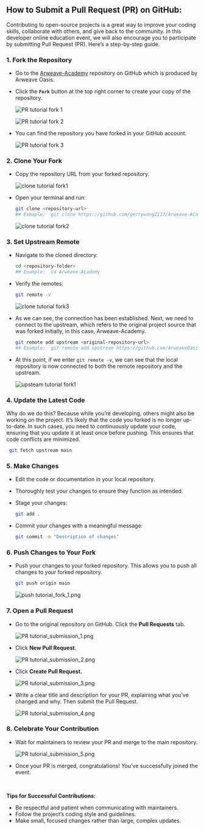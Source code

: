 ## How to Submit a Pull Request (PR) on GitHub: 
Contributing to open-source projects is a great way to improve your coding skills, collaborate with others, and give back to the community. In this developer online education event, we will also encourage you to participate by submitting Pull Request (PR). Here’s a step-by-step guide.


### 1. Fork the Repository
- Go to the [Arweave-Academy](https://github.com/ArweaveOasis/Arweave-Academy) repository on GitHub which is produced by Arweave Oasis.
- Click the **`Fork`** button at the top right corner to create your copy of the repository.

  ![PR tutorial fork 1](https://github.com/ArweaveOasis/Arweave-Academy/blob/d35b6f2237f81702f38a3b5996541085b9bbcb36/doc/image/PR%20tutorial_fork_1.png)

  ![PR tutorial fork 2](https://github.com/ArweaveOasis/Arweave-Academy/blob/d35b6f2237f81702f38a3b5996541085b9bbcb36/doc/image/PR%20tutorial_fork_2.png)

- You can find the repository you have forked in your GitHub account.

  ![PR tutorial fork 3](https://github.com/ArweaveOasis/Arweave-Academy/blob/d35b6f2237f81702f38a3b5996541085b9bbcb36/doc/image/PR%20tutorial_fork_3.png)

### **2. Clone Your Fork**

- Copy the repository URL from your forked repository.

  ![clone tutorial fork1](https://github.com/ArweaveOasis/Arweave-Academy/blob/d35b6f2237f81702f38a3b5996541085b9bbcb36/doc/image/Clone%20tutorial_fork_1.png)

- Open your terminal and run:
  ``` bash
  git clone <repository-url>
  ## Exmaple:  git clone https://github.com/gerrywang1117/Arweave-Academy.git
  ```

  ![clone tutorial fork2](https://github.com/ArweaveOasis/Arweave-Academy/blob/d35b6f2237f81702f38a3b5996541085b9bbcb36/doc/image/Clone%20tutorial_fork_2.png)

### **3. Set Upstream Remote**

- Navigate to the cloned directory:
  ``` bash
  cd <repository-folder>
  ## Example:  cd Arweave-Academy
  ```

- Verify the remotes:

  ``` bash
  git remote -v
  ```
  ![clone tutorial fork3](https://github.com/ArweaveOasis/Arweave-Academy/blob/d35b6f2237f81702f38a3b5996541085b9bbcb36/doc/image/Clone%20tutorial_fork_3.png)

- As we can see, the connection has been established. Next, we need to connect to the upstream, which refers to the original project source that was forked initially, in this case, Arweave-Academy.

  ``` bash
  git remote add upstream <original-repository-url>
  ## Example:  git remote add upstream https://github.com/ArweaveOasis/Arweave-Academy.git
  ```
- At this point, if we enter `git remote -v`, we can see that the local repository is now connected to both the remote repository and the upstream.

  ![upsteam tutorial fork1](https://github.com/ArweaveOasis/Arweave-Academy/blob/d35b6f2237f81702f38a3b5996541085b9bbcb36/doc/image/Upsteam%20tutorial_fork_1.png)

### 4. Update the Latest Code

Why do we do this? Because while you’re developing, others might also be working on the project. It’s likely that the code you forked is no longer up-to-date. In such cases, you need to continuously update your code, ensuring that you update it at least once before pushing. This ensures that code conflicts are minimized.

```bash
 git fetch upstream main
```

### **5. Make Changes**

- Edit the code or documentation in your local repository.
- Thoroughly test your changes to ensure they function as intended.
- Stage your changes:
    
    ```bash
    git add .
    ```
    
- Commit your changes with a meaningful message:
    
    ```bash
    git commit -m "Description of changes"
    ```
    

### **6. Push Changes to Your Fork**

- Push your changes to your forked repository. This allows you to push all changes to your forked repository.
    
    ```bash
    git push origin main
    ```
    
    ![push tutorial_fork_1.png](https://github.com/ArweaveOasis/Arweave-Academy/blob/d35b6f2237f81702f38a3b5996541085b9bbcb36/doc/image/push%20tutorial_fork_1.png)
    

### **7. Open a Pull Request**

- Go to the original repository on GitHub. Click the **Pull Requests** tab.
    
    ![PR tutorial_submission_1.png](https://github.com/ArweaveOasis/Arweave-Academy/blob/d35b6f2237f81702f38a3b5996541085b9bbcb36/doc/image/PR%20tutorial_submission_1.png)
    
- Click **New Pull Request**.
    
    ![PR tutorial_submission_2.png](https://github.com/ArweaveOasis/Arweave-Academy/blob/d35b6f2237f81702f38a3b5996541085b9bbcb36/doc/image/PR%20tutorial_submission_2.png)
    
- Click **Create Pull Request.**
    
    ![PR tutorial_submission_3.png](https://github.com/ArweaveOasis/Arweave-Academy/blob/d35b6f2237f81702f38a3b5996541085b9bbcb36/doc/image/PR%20tutorial_submission_3.png)
    
- Write a clear title and description for your PR, explaining what you’ve changed and why. Then submit the Pull Request.
    
    ![PR tutorial_submission_4.png](https://github.com/ArweaveOasis/Arweave-Academy/blob/d35b6f2237f81702f38a3b5996541085b9bbcb36/doc/image/PR%20tutorial_submission_4.png)
    

### **8. Celebrate Your Contribution**

- Wait for maintainers to review your PR and merge to the main repository.

  ![PR tutorial_submission_5.png](https://github.com/ArweaveOasis/Arweave-Academy/blob/d35b6f2237f81702f38a3b5996541085b9bbcb36/doc/image/PR%20tutorial_submission_5.png)

- Once your PR is merged, congratulations! You’ve successfully joined the event.

<br>


**Tips for Successful Contributions:**
- Be respectful and patient when communicating with maintainers.
- Follow the project’s coding style and guidelines.
- Make small, focused changes rather than large, complex updates.